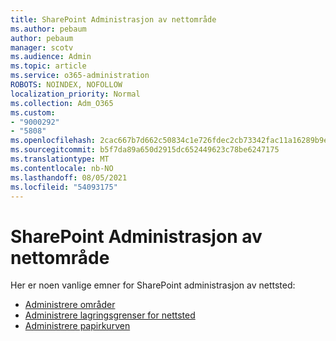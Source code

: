 ```yaml
---
title: SharePoint Administrasjon av nettområde
ms.author: pebaum
author: pebaum
manager: scotv
ms.audience: Admin
ms.topic: article
ms.service: o365-administration
ROBOTS: NOINDEX, NOFOLLOW
localization_priority: Normal
ms.collection: Adm_O365
ms.custom:
- "9000292"
- "5808"
ms.openlocfilehash: 2cac667b7d662c50834c1e726fdec2cb73342fac11a16289b9ef928925fd173e
ms.sourcegitcommit: b5f7da89a650d2915dc652449623c78be6247175
ms.translationtype: MT
ms.contentlocale: nb-NO
ms.lasthandoff: 08/05/2021
ms.locfileid: "54093175"
---
```

# <a name="sharepoint-online-site-management"></a>SharePoint Administrasjon av nettområde

Her er noen vanlige emner for SharePoint administrasjon av nettsted:

- [Administrere områder](https://docs.microsoft.com/sharepoint/manage-sites-in-new-admin-center)
- [Administrere lagringsgrenser for nettsted](https://docs.microsoft.com/sharepoint/manage-site-collection-storage-limits)
- [Administrere papirkurven](https://support.microsoft.com/office/8a6c2198-910e-42dc-9a9c-bc5bc4f327da)